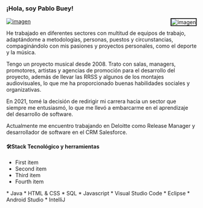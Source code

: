 
<h3>¡Hola, soy Pablo Buey!</h3>

<a href="https://www.linkedin.com/in/pablobueymartin/">
 
 
<img alt="imagen"  src="https://user-images.githubusercontent.com/94113076/214281997-61ef437e-1510-4fb0-9f21-6aa20a5471d5.png"> 
 </a>

<img alt="imagen" align="right" border="2px solid white" border-radius="20px" src="https://user-images.githubusercontent.com/94113076/214291549-7dca8799-15b5-43d2-b9a8-5a0e750c3a21.png"> 

He trabajado en diferentes sectores con multitud de equipos de trabajo, adaptándome a metodologías, personas, puestos y circunstancias, compaginándolo con mis pasiones y proyectos personales, como el deporte y la música.

Tengo un proyecto musical desde 2008. Trato con salas, managers, promotores, artistas y agencias de promoción para el desarrollo del proyecto, además de llevar las RRSS y algunos de los montajes audiovisuales, lo que me ha proporcionado buenas habilidades sociales y organizativas.

En 2021, tomé la decisión de redirigir mi carrera hacia un sector que siempre me entusiasmó, lo que me llevó a embarcarme en el aprendizaje del desarrollo de software. 

Actualmente me encuentro trabajando en Deloitte como Release Manager y desarrollador de software en el CRM Salesforce.

<h4>🛠Stack Tecnológico y herramientas</h4>
<ul>
  <li>First item</li>
  <li>Second item</li>
  <li>Third item</li>
  <li>Fourth item</li>
</ul>
* Java
* HTML & CSS
* SQL
* Javascript
* Visual Studio Code
* Eclipse
* Android Studio
* IntelliJ
  </body>
</html>



<!--
**pablobuey/pablobuey** is a ✨ _special_ ✨ repository because its `README.md` (this file) appears on your GitHub profile.

Here are some ideas to get you started:

- I’m a software development student!

